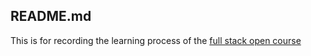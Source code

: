 ## README.md
This is for recording the learning process of the [full stack open course](https://fullstackopen.com/en/)

